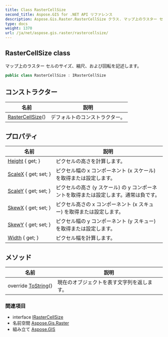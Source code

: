 ```yaml
---
title: Class RasterCellSize
second_title: Aspose.GIS for .NET API リファレンス
description: Aspose.Gis.Raster.RasterCellSize クラス. マップ上のラスター セルのサイズ縮尺および回転を記述します
type: docs
weight: 1370
url: /ja/net/aspose.gis.raster/rastercellsize/
---
```

## RasterCellSize class

マップ上のラスター セルのサイズ、縮尺、および回転を記述します。

```csharp
public class RasterCellSize : IRasterCellSize
```

## コンストラクター

| 名前 | 説明 |
| --- | --- |
| [RasterCellSize](rastercellsize/)() | デフォルトのコンストラクター。 |

## プロパティ

| 名前 | 説明 |
| --- | --- |
| [Height](../../aspose.gis.raster/rastercellsize/height/) { get; } | ピクセルの高さを計算します。 |
| [ScaleX](../../aspose.gis.raster/rastercellsize/scalex/) { get; set; } | ピクセル幅の x コンポーネント (x スケール) を取得または設定します。 |
| [ScaleY](../../aspose.gis.raster/rastercellsize/scaley/) { get; set; } | ピクセルの高さ (y スケール) の y コンポーネントを取得または設定します。通常は負です。 |
| [SkewX](../../aspose.gis.raster/rastercellsize/skewx/) { get; set; } | ピクセル高さの x コンポーネント (x スキュー) を取得または設定します。 |
| [SkewY](../../aspose.gis.raster/rastercellsize/skewy/) { get; set; } | ピクセル幅の y コンポーネント (y スキュー) を取得または設定します。 |
| [Width](../../aspose.gis.raster/rastercellsize/width/) { get; } | ピクセル幅を計算します。 |

## メソッド

| 名前 | 説明 |
| --- | --- |
| override [ToString](../../aspose.gis.raster/rastercellsize/tostring/)() | 現在のオブジェクトを表す文字列を返します。 |

### 関連項目

* interface [IRasterCellSize](../irastercellsize/)
* 名前空間 [Aspose.Gis.Raster](../../aspose.gis.raster/)
* 組み立て [Aspose.GIS](../../)



